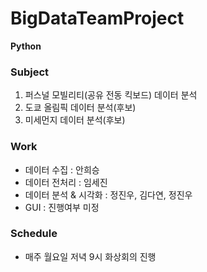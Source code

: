 # BigDataTeamProject
**Python**

### Subject
1. 퍼스널 모빌리티(공유 전동 킥보드) 데이터 분석
2. 도쿄 올림픽 데이터 분석(후보)
3. 미세먼지 데이터 분석(후보)

### Work
- 데이터 수집 : 안희승
-	데이터 전처리 : 임세진
- 데이터 분석 & 시각화 : 정진우, 김다연, 정진우
- GUI : 진행여부 미정

### Schedule
- 매주 월요일 저녁 9시 화상회의 진행


